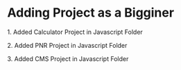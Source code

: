 <h1>Adding Project as a Bigginer</h1>
<p>1. Added Calculator Project in Javascript Folder</p>
<p>2. Added PNR Project in Javascript Folder</p>
<p>3. Added CMS Project in Javascript Folder</p>
 